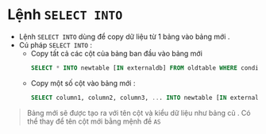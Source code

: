 # Lệnh `SELECT INTO`
- Lệnh `SELECT INTO` dùng để copy dữ liệu từ 1 bảng vào bảng mới .
- Cú pháp `SELECT INTO` :
    - Copy tất cả các cột của bảng ban đầu vào bảng mới 
        ```sql
        SELECT * INTO newtable [IN externaldb] FROM oldtable WHERE condition;
        ```
    - Copy một số cột vào bảng mới :
        ```sql
        SELECT column1, column2, column3, ... INTO newtable [IN externaldb] FROM oldtable WHERE condition;
        ```
> Bảng mới sẽ được tạo ra với tên cột và kiểu dữ liệu như bảng cũ . Có thể thay để tên cột mới bằng mệnh đề `AS` 

